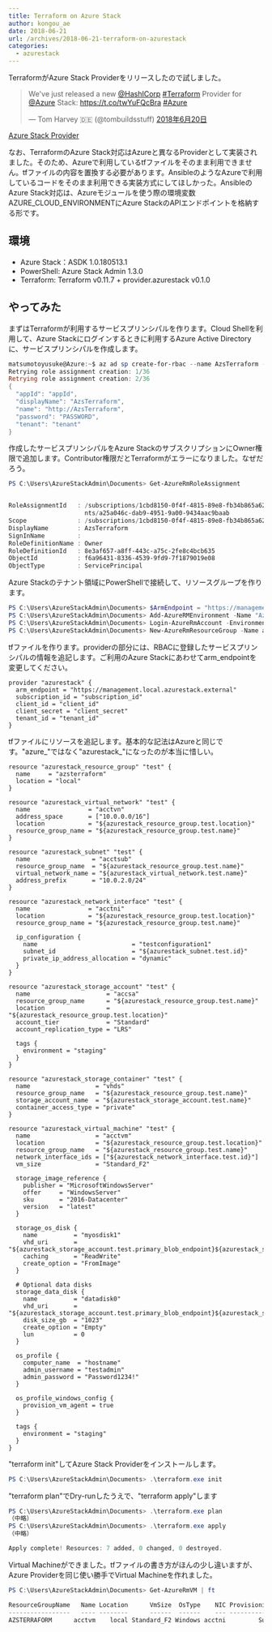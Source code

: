 ```yaml
---
title: Terraform on Azure Stack
author: kongou_ae
date: 2018-06-21
url: /archives/2018-06-21-terraform-on-azurestack
categories:
  - azurestack
---
```


TerraformがAzure Stack Providerをリリースしたので試しました。

<blockquote class="twitter-tweet" data-cards="hidden" data-lang="ja"><p lang="en" dir="ltr">We&#39;ve just released a new <a href="https://twitter.com/HashiCorp?ref_src=twsrc%5Etfw">@HashICorp</a> <a href="https://twitter.com/hashtag/Terraform?src=hash&amp;ref_src=twsrc%5Etfw">#Terraform</a> Provider for <a href="https://twitter.com/Azure?ref_src=twsrc%5Etfw">@Azure</a> Stack: <a href="https://t.co/twYuFQcBra">https://t.co/twYuFQcBra</a> <a href="https://twitter.com/hashtag/Azure?src=hash&amp;ref_src=twsrc%5Etfw">#Azure</a></p>&mdash; Tom Harvey 🇩🇪 (@tombuildsstuff) <a href="https://twitter.com/tombuildsstuff/status/1009331538494918657?ref_src=twsrc%5Etfw">2018年6月20日</a></blockquote>
<script async src="https://platform.twitter.com/widgets.js" charset="utf-8"></script>

[Azure Stack Provider](https://www.terraform.io/docs/providers/azurestack/index.html)

なお、TerraformのAzure Stack対応はAzureと異なるProviderとして実装されました。そのため、Azureで利用しているtfファイルをそのまま利用できません。tfファイルの内容を置換する必要があります。AnsibleのようなAzureで利用しているコードをそのまま利用できる実装方式にしてほしかった。AnsibleのAzure Stack対応は、Azureモジュールを使う際の環境変数AZURE_CLOUD_ENVIRONMENTにAzure StackのAPIエンドポイントを格納する形です。

## 環境
- Azure Stack：ASDK 1.0.180513.1
- PowerShell: Azure Stack Admin 1.3.0
- Terraform: Terraform v0.11.7 + provider.azurestack v0.1.0

## やってみた

まずはTerraformが利用するサービスプリンシパルを作ります。Cloud Shellを利用して、Azure Stackにログインするときに利用するAzure Active Directoryに、サービスプリンシパルを作成します。

```powershell
matsumotoyusuke@Azure:~$ az ad sp create-for-rbac --name AzsTerraform --password PASSWORD
Retrying role assignment creation: 1/36
Retrying role assignment creation: 2/36
{
  "appId": "appId",
  "displayName": "AzsTerraform",
  "name": "http://AzsTerraform",
  "password": "PASSWORD",
  "tenant": "tenant"
}
```

作成したサービスプリンシパルをAzure StackのサブスクリプションにOwner権限で追加します。Contributor権限だとTerraformがエラーになりました。なぜだろう。

```powershell
PS C:\Users\AzureStackAdmin\Documents> Get-AzureRmRoleAssignment


RoleAssignmentId   : /subscriptions/1cbd8150-0f4f-4815-89e8-fb34b865a628/providers/Microsoft.Authorization/roleAssignme
                     nts/a25a046c-dab9-4951-9a00-9434aac9baab
Scope              : /subscriptions/1cbd8150-0f4f-4815-89e8-fb34b865a628
DisplayName        : AzsTerraform
SignInName         :
RoleDefinitionName : Owner
RoleDefinitionId   : 8e3af657-a8ff-443c-a75c-2fe8c4bcb635
ObjectId           : f6a96431-8336-4539-9fd9-7f1879019e08
ObjectType         : ServicePrincipal
```

Azure Stackのテナント領域にPowerShellで接続して、リソースグループを作ります。

```powershell
PS C:\Users\AzureStackAdmin\Documents> $ArmEndpoint = "https://management.local.azurestack.external"
PS C:\Users\AzureStackAdmin\Documents> Add-AzureRMEnvironment -Name "AzureStackUser" -ArmEndpoint $ArmEndpoint
PS C:\Users\AzureStackAdmin\Documents> Login-AzureRmAccount -EnvironmentName "AzureStackUser" `
PS C:\Users\AzureStackAdmin\Documents> New-AzureRmResourceGroup -Name azsterraform -Location local
```

tfファイルを作ります。providerの部分には、RBACに登録したサービスプリンシパルの情報を追記します。ご利用のAzure Stackにあわせてarm_endpointを変更してください。

```
provider "azurestack" {
  arm_endpoint = "https://management.local.azurestack.external"
  subscription_id = "subscription_id"
  client_id = "client_id"
  client_secret = "client_secret"
  tenant_id = "tenant_id"
}
```

tfファイルにリソースを追記します。基本的な記法はAzureと同じです。"azure_"ではなく"azurestack_"になったのが本当に惜しい。

```
resource "azurestack_resource_group" "test" {
  name     = "azsterraform"
  location = "local"
}

resource "azurestack_virtual_network" "test" {
  name                = "acctvn"
  address_space       = ["10.0.0.0/16"]
  location            = "${azurestack_resource_group.test.location}"
  resource_group_name = "${azurestack_resource_group.test.name}"
}

resource "azurestack_subnet" "test" {
  name                 = "acctsub"
  resource_group_name  = "${azurestack_resource_group.test.name}"
  virtual_network_name = "${azurestack_virtual_network.test.name}"
  address_prefix       = "10.0.2.0/24"
}

resource "azurestack_network_interface" "test" {
  name                = "acctni"
  location            = "${azurestack_resource_group.test.location}"
  resource_group_name = "${azurestack_resource_group.test.name}"

  ip_configuration {
    name                          = "testconfiguration1"
    subnet_id                     = "${azurestack_subnet.test.id}"
    private_ip_address_allocation = "dynamic"
  }
}

resource "azurestack_storage_account" "test" {
  name                     = "accsa"
  resource_group_name      = "${azurestack_resource_group.test.name}"
  location                 = "${azurestack_resource_group.test.location}"
  account_tier             = "Standard"
  account_replication_type = "LRS"

  tags {
    environment = "staging"
  }
}

resource "azurestack_storage_container" "test" {
  name                  = "vhds"
  resource_group_name   = "${azurestack_resource_group.test.name}"
  storage_account_name  = "${azurestack_storage_account.test.name}"
  container_access_type = "private"
}

resource "azurestack_virtual_machine" "test" {
  name                  = "acctvm"
  location              = "${azurestack_resource_group.test.location}"
  resource_group_name   = "${azurestack_resource_group.test.name}"
  network_interface_ids = ["${azurestack_network_interface.test.id}"]
  vm_size               = "Standard_F2"

  storage_image_reference {
    publisher = "MicrosoftWindowsServer"
    offer     = "WindowsServer"
    sku       = "2016-Datacenter"
    version   = "latest"
  }

  storage_os_disk {
    name          = "myosdisk1"
    vhd_uri       = "${azurestack_storage_account.test.primary_blob_endpoint}${azurestack_storage_container.test.name}/myosdisk1.vhd"
    caching       = "ReadWrite"
    create_option = "FromImage"
  }

  # Optional data disks
  storage_data_disk {
    name          = "datadisk0"
    vhd_uri       = "${azurestack_storage_account.test.primary_blob_endpoint}${azurestack_storage_container.test.name}/datadisk0.vhd"
    disk_size_gb  = "1023"
    create_option = "Empty"
    lun           = 0
  }

  os_profile {
    computer_name  = "hostname"
    admin_username = "testadmin"
    admin_password = "Password1234!"
  }

  os_profile_windows_config {
    provision_vm_agent = true
  }

  tags {
    environment = "staging"
  }
}
```

"terraform init"してAzure Stack Providerをインストールします。

```powershell
PS C:\Users\AzureStackAdmin\Documents> .\terraform.exe init
```

"terraform plan"でDry-runしたうえで、"terraform apply"します

```powershell
PS C:\Users\AzureStackAdmin\Documents> .\terraform.exe plan
（中略）
PS C:\Users\AzureStackAdmin\Documents> .\terraform.exe apply
（中略）

Apply complete! Resources: 7 added, 0 changed, 0 destroyed.
```

Virtual Machineができました。tfファイルの書き方がほんの少し違いますが、Azure Providerを同じ使い勝手でVirtual Machineを作れました。

```powershell
PS C:\Users\AzureStackAdmin\Documents> Get-AzureRmVM | ft

ResourceGroupName   Name Location      VmSize  OsType    NIC ProvisioningState
-----------------   ---- --------      ------  ------    --- -----------------
AZSTERRAFORM      acctvm    local Standard_F2 Windows acctni         Succeeded
```
